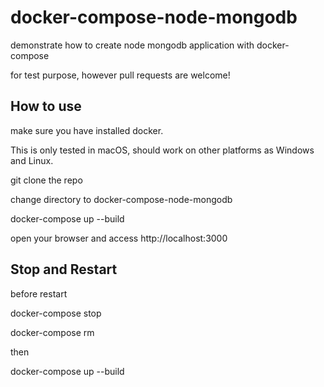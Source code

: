 # docker-compose-node-mongodb
demonstrate how to  create node mongodb application with docker-compose

for test purpose, however pull requests are welcome!

## How to use

make sure you have installed docker. 

This is only tested in macOS, should work on other platforms as Windows and Linux.

git clone the repo

change directory to docker-compose-node-mongodb

docker-compose up --build

open your browser and access http://localhost:3000


## Stop and Restart

before restart

docker-compose stop

docker-compose rm

then

docker-compose up --build
